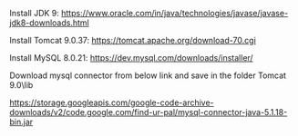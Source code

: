 Install JDK 9: https://www.oracle.com/in/java/technologies/javase/javase-jdk8-downloads.html

Install Tomcat 9.0.37:  https://tomcat.apache.org/download-70.cgi 

Install MySQL 8.0.21: https://dev.mysql.com/downloads/installer/

Download mysql connector from below link and save in the folder Tomcat 9.0\lib

https://storage.googleapis.com/google-code-archive-downloads/v2/code.google.com/find-ur-pal/mysql-connector-java-5.1.18-bin.jar


 
